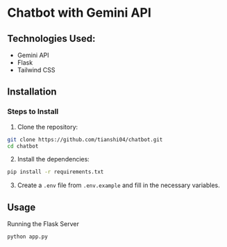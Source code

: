 # Chatbot with Gemini API


## Technologies Used:

- Gemini API
- Flask
- Tailwind CSS

## Installation
### Steps to Install
1. Clone the repository:
```bash
git clone https://github.com/tianshi04/chatbot.git
cd chatbot

```
2. Install the dependencies:
```bash
pip install -r requirements.txt

```
3. Create a `.env` file from `.env.example` and fill in the necessary variables.
## Usage
Running the Flask Server
```bash
python app.py

```
